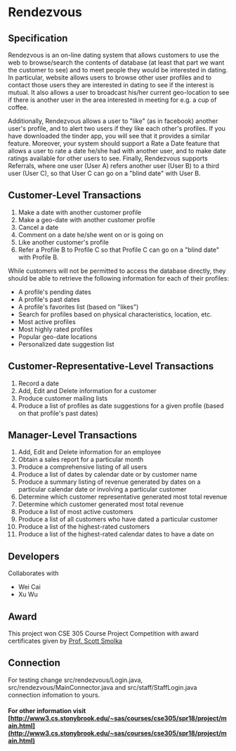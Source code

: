 # Rendezvous

## Specification
Rendezvous is an on-line dating system that allows customers to use the web to browse/search the contents of database (at least that part we want the customer to see) and to meet people they would be interested in dating. In particular, website allows users to browse other user profiles and to contact those users they are interested in dating to see if the interest is mutual. It also allows a user to broadcast his/her current geo-location to see if there is another user in the area interested in meeting for e.g. a cup of coffee.

Additionally, Rendezvous allows a user to "like" (as in facebook) another user's profile, and to alert two users if they like each other's profiles. If you have downloaded the tinder app, you will see that it provides a similar feature. Moreover, your system should support a Rate a Date feature that allows a user to rate a date he/she had with another user, and to make date ratings available for other users to see. Finally, Rendezvous supports Referrals, where one user (User A) refers another user (User B) to a third user (User C), so that User C can go on a "blind date" with User B.

## Customer-Level Transactions
1. Make a date with another customer profile
2. Make a geo-date with another customer profile
3. Cancel a date
4. Comment on a date he/she went on or is going on
5. Like another customer's profile
6. Refer a Profile B to Profile C so that Profile C can go on a "blind date" with Profile B.

While customers will not be permitted to access the database directly, they should be able to retrieve the following information for each of their profiles:

* A profile's pending dates
* A profile's past dates
* A profile's favorites list (based on "likes")
* Search for profiles based on physical characteristics, location, etc.
* Most active profiles
* Most highly rated profiles
* Popular geo-date locations
* Personalized date suggestion list

## Customer-Representative-Level Transactions
1. Record a date
2. Add, Edit and Delete information for a customer
3. Produce customer mailing lists
4. Produce a list of profiles as date suggestions for a given profile (based on that profile's past dates)

## Manager-Level Transactions
1. Add, Edit and Delete information for an employee
2. Obtain a sales report for a particular month
3. Produce a comprehensive listing of all users
4. Produce a list of dates by calendar date or by customer name
5. Produce a summary listing of revenue generated by dates on a particular calendar date or involving a particular customer
6. Determine which customer representative generated most total revenue
7. Determine which customer generated most total revenue
8. Produce a list of most active customers
9. Produce a list of all customers who have dated a particular customer
10. Produce a list of the highest-rated customers
11. Produce a list of the highest-rated calendar dates to have a date on

## Developers
Collaborates with
* Wei Cai
* Xu Wu

## Award
This project won CSE 305 Course Project Competition with award certificates given by [Prof. Scott Smolka](http://www3.cs.stonybrook.edu/~sas/)
  
## Connection
For testing change src/rendezvous/Login.java, src/rendezvous/MainConnector.java and src/staff/StaffLogin.java connection infomation to yours.
  
#### For other information visit [http://www3.cs.stonybrook.edu/~sas/courses/cse305/spr18/project/main.html](http://www3.cs.stonybrook.edu/~sas/courses/cse305/spr18/project/main.html)
